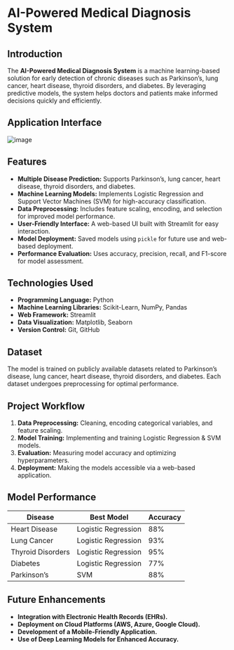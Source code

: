 # AI-Powered Medical Diagnosis System

## Introduction
The **AI-Powered Medical Diagnosis System** is a machine learning-based solution for early detection of chronic diseases such as Parkinson’s, lung cancer, heart disease, thyroid disorders, and diabetes. By leveraging predictive models, the system helps doctors and patients make informed decisions quickly and efficiently.

## Application Interface

![image](https://github.com/user-attachments/assets/a08dc070-029f-49cc-b377-26cc2da260c5)






## Features
- **Multiple Disease Prediction:** Supports Parkinson’s, lung cancer, heart disease, thyroid disorders, and diabetes.
- **Machine Learning Models:** Implements Logistic Regression and Support Vector Machines (SVM) for high-accuracy classification.
- **Data Preprocessing:** Includes feature scaling, encoding, and selection for improved model performance.
- **User-Friendly Interface:** A web-based UI built with Streamlit for easy interaction.
- **Model Deployment:** Saved models using `pickle` for future use and web-based deployment.
- **Performance Evaluation:** Uses accuracy, precision, recall, and F1-score for model assessment.

## Technologies Used
- **Programming Language:** Python
- **Machine Learning Libraries:** Scikit-Learn, NumPy, Pandas
- **Web Framework:** Streamlit
- **Data Visualization:** Matplotlib, Seaborn
- **Version Control:** Git, GitHub



## Dataset
The model is trained on publicly available datasets related to Parkinson’s disease, lung cancer, heart disease, thyroid disorders, and diabetes. Each dataset undergoes preprocessing for optimal performance.

## Project Workflow
1. **Data Preprocessing:** Cleaning, encoding categorical variables, and feature scaling.
2. **Model Training:** Implementing and training Logistic Regression & SVM models.
3. **Evaluation:** Measuring model accuracy and optimizing hyperparameters.
4. **Deployment:** Making the models accessible via a web-based application.

## Model Performance
| Disease | Best Model | Accuracy |
|---------|-----------|----------|
| Heart Disease | Logistic Regression | 88% |
| Lung Cancer | Logistic Regression | 93% |
| Thyroid Disorders |Logistic Regression | 95% |
| Diabetes |Logistic Regression| 77% |
| Parkinson’s | SVM | 88% |

## Future Enhancements
- **Integration with Electronic Health Records (EHRs).**
- **Deployment on Cloud Platforms (AWS, Azure, Google Cloud).**
- **Development of a Mobile-Friendly Application.**
- **Use of Deep Learning Models for Enhanced Accuracy.**


